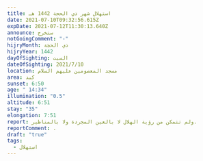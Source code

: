 ```yaml
---
title: استهلال شهر ذي الحجة 1442 هـ
date: 2021-07-10T09:32:56.615Z
expDate: 2021-07-12T11:30:13.640Z
announce: ستخرج
notGoingComment: "-"
hijryMonth: ذي الحجة
hijryYear: 1442
dayOfSighting: السبت
dateOfSighting: 2021/7/10
location: مسجد المعصومين عليهم السلام
area: كبد
sunset: 6:50
age: " 14:34"
illumination: "0.5"
altitude: 6:51
stay: "35"
elongation: 7:51
report: ولم تتمكن من رؤية الهلال لا بالعين المجردة ولا بالمناظير.
reportComment: .
draft: "true"
tags:
  - استهلال
---
```

